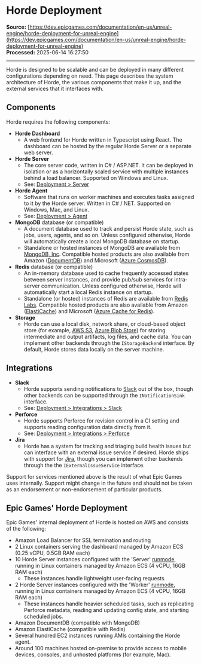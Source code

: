 # Horde Deployment

**Source:** [https://dev.epicgames.com/documentation/en-us/unreal-engine/horde-deployment-for-unreal-engine](https://dev.epicgames.com/documentation/en-us/unreal-engine/horde-deployment-for-unreal-engine)  
**Processed:** 2025-06-14 16:27:50

---

Horde is designed to be scalable and can be deployed in many different configurations depending on need. This page describes the system architecture of Horde, the various components that make it up, and the external services that it interfaces with.

## Components

Horde requires the following components:

-   **Horde Dashboard**
    -   A web frontend for Horde written in Typescript using React. The dashboard can be hosted by the regular Horde Server or a separate web server.
-   **Horde Server**
    -   The core server code, written in C# / ASP.NET. It can be deployed in isolation or as a horizontally scaled service with multiple instances behind a load balancer. Supported on Windows and Linux.
    -   See: [Deployment > Server](/documentation/en-us/unreal-engine/horde-server-for-unreal-engine)
-   **Horde Agent**
    -   Software that runs on worker machines and executes tasks assigned to it by the Horde server. Written in C# / NET. Supported on Windows, Mac, and Linux.
    -   See: [Deployment > Agent](/documentation/en-us/unreal-engine/horde-agent-deployment-for-unreal-engine)
-   **MongoDB** database (or compatible)
    -   A document database used to track and persist Horde state, such as jobs, users, agents, and so on. Unless configured otherwise, Horde will automatically create a local MongoDB database on startup.
    -   Standalone or hosted instances of MongoDB are available from [MongoDB, Inc](https://www.mongodb.com/). Compatible hosted products are also available from Amazon ([DocumentDB](https://aws.amazon.com/documentdb/)) and Microsoft ([Azure CosmosDB](https://azure.microsoft.com/en-us/products/cosmos-db/)).
-   **Redis** database (or compatible)
    -   An in-memory database used to cache frequently accessed states between server instances, and provide pub/sub services for intra-server communication. Unless configured otherwise, Horde will automatically start a local Redis instance on startup.
    -   Standalone (or hosted) instances of Redis are available from [Redis Labs](https://redis.io/). Compatible hosted products are also available from Amazon ([ElastiCache](https://aws.amazon.com/elasticache/redis/)) and Microsoft ([Azure Cache for Redis](https://azure.microsoft.com/en-us/products/cache/)).
-   **Storage**
    -   Horde can use a local disk, network share, or cloud-based object store (for example, [AWS S3](https://aws.amazon.com/s3/), [Azure Blob Store](https://azure.microsoft.com/en-us/products/storage/blobs/)) for storing intermediate and output artifacts, log files, and cache data. You can implement other backends through the `IStorageBackend` interface. By default, Horde stores data locally on the server machine.

## Integrations

-   **Slack**
    -   Horde supports sending notifications to [Slack](https://www.slack.com/) out of the box, though other backends can be supported through the `INotificationSink` interface.
    -   See: [Deployment > Integrations > Slack](/documentation/en-us/unreal-engine/horde-integrations-for-unreal-engine#slack)
-   **Perforce**
    -   Horde supports Perforce for revision control in a CI setting and supports reading configuration data directly from it.
    -   See: [Deployment > Integrations > Perforce](/documentation/en-us/unreal-engine/horde-integrations-for-unreal-engine#perforce)
-   **Jira**
    -   Horde has a system for tracking and triaging build health issues but can interface with an external issue service if desired. Horde ships with support for [Jira](https://www.atlassian.com/software/jira), though you can implement other backends through the the `IExternalIssueService` interface.

Support for services mentioned above is the result of what Epic Games uses internally. Support might change in the future and should not be taken as an endorsement or non-endorsement of particular products.

## Epic Games' Horde Deployment

Epic Games' internal deployment of Horde is hosted on AWS and consists of the following:

-   Amazon Load Balancer for SSL termination and routing
-   2 Linux containers serving the dashboard managed by Amazon ECS (0.25 vCPU, 0.5GB RAM each)
-   10 Horde Server instances configured with the 'Server' [runmode](/documentation/en-us/unreal-engine/horde-settings-for-unreal-engine#runmode-enum), running in Linux containers managed by Amazon ECS (4 vCPU, 16GB RAM each)
    -   These instances handle lightweight user-facing requests.
-   2 Horde Server instances configured with the 'Worker' [runmode](/documentation/en-us/unreal-engine/horde-settings-for-unreal-engine#runmode-enum), running in Linux containers managed by Amazon ECS (4 vCPU, 16GB RAM each)
    -   These instances handle heavier scheduled tasks, such as replicating Perforce metadata, reading and updating config state, and starting scheduled jobs.
-   Amazon DocumentDB (compatible with MongoDB)
-   Amazon ElastiCache (compatible with Redis)
-   Several hundred EC2 instances running AMIs containing the Horde agent.
-   Around 100 machines hosted on-premise to provide access to mobile devices, consoles, and unhosted platforms (for example, Mac).